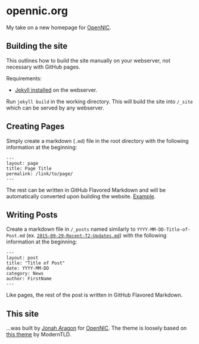 # opennic.org

My take on a new homepage for [OpenNIC](https://github.com/OpenNIC).

## Building the site

This outlines how to build the site manually on your webserver, not necessary with GitHub pages.

Requirements:

 - [Jekyll installed](https://jekyllrb.com/docs/installation/) on the webserver.

Run `jekyll build` in the working directory. This will build the site into `/_site` which can be served by any webserver.

## Creating Pages

Simply create a markdown (`.md`) file in the root directory with the following information at the beginning:

```
---
layout: page
title: Page Title
permalink: /link/to/page/
---
```

The rest can be written in GitHub Flavored Markdown and will be automatically converted upon building the website. [Example](/irc.md).

## Writing Posts

Create a markdown file in `/_posts` named similarly to `YYYY-MM-DD-Title-of-Post.md` (ex. [`2015-09-29-Recent-T2-Updates.md`](/_posts/2015-09-29-Recent-T2-Updates.md)) with the following information at the beginning:

```
---
layout: post
title: "Title of Post"
date: YYYY-MM-DD
category: News
author: FirstName
---
```

Like pages, the rest of the post is written in GitHub Flavored Markdown.

## This site

...was built by [Jonah Aragon](https://github.com/JonahAragon) for [OpenNIC](https://www.opennicproject.org). The theme is loosely based on [this theme](https://github.com/ModernTLD/site-theme) by ModernTLD.
